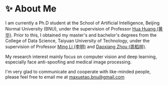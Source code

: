 # ✨ About Me


I am currently a Ph.D student at the School of Artificial Intelligence, Beijing Normal University (BNU), under the supervision of Professor [Hua Huang (黄华)](https://vmcl.bnu.edu.cn/group/teacher/dcdaea79b5e54b75b532795109a85a34.htm). Prior to this, I obtained my master's and bachelor's degrees from the College of Data Science, Taiyuan University of Technology, under the supervision of Professor [Ming Li (李明)](https://baike.baidu.com/item/%E6%9D%8E%E6%98%8E/19853196?fr=aladdin) and [Daoxiang Zhou (周稻祥)](https://scholar.google.com.hk/citations?user=Ux2E8LIAAAAJ&hl=zh-CN).

My research interest mainly focus on computer vision and deep learning, especially face anti-spoofing and medical image processing.
  
I'm very glad to communicate and cooperate with like-minded people, please feel free to email me at [maxuetao.bnu@gmail.com](mailto:maxuetao.bnu@gmail.com)


